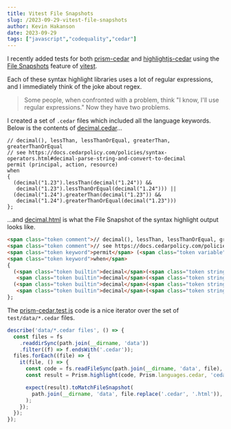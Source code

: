 ```yaml
---
title: Vitest File Snapshots
slug: /2023-09-29-vitest-file-snapshots
author: Kevin Hakanson
date: 2023-09-29
tags: ["javascript","codequality","cedar"]
---
```


I recently added tests for both [prism-cedar](https://github.com/cedar-policy/prism-cedar) and [highlightjs-cedar](https://github.com/cedar-policy/highlightjs-cedar) using the [File Snapshots](https://vitest.dev/guide/snapshot.html#file-snapshots) feature of [vitest](https://vitest.dev/).

Each of these syntax highlight libraries uses a lot of regular expressions, and I immediately think of the joke about regex.

> Some people, when confronted with a problem, think "I know, I'll use regular expressions." Now they have two problems.

I created a set of `.cedar` files which included all the language keywords.  Below is the contents of [decimal.cedar](https://github.com/cedar-policy/prism-cedar/blob/main/test/data/decimal.cedar)...

```cedar
// decimal(), lessThan, lessThanOrEqual, greaterThan, greaterThanOrEqual
// see https://docs.cedarpolicy.com/policies/syntax-operators.html#decimal-parse-string-and-convert-to-decimal
permit (principal, action, resource)
when
{
  (decimal("1.23").lessThan(decimal("1.24")) &&
   decimal("1.23").lessThanOrEqual(decimal("1.24"))) ||
  (decimal("1.24").greaterThan(decimal("1.23")) &&
   decimal("1.24").greaterThanOrEqual(decimal("1.23")))
};
```

...and [decimal.html](https://github.com/cedar-policy/prism-cedar/blob/main/test/data/decimal.html) is what the File Snapshot of the syntax highlight output looks like.

```html
<span class="token comment">// decimal(), lessThan, lessThanOrEqual, greaterThan, greaterThanOrEqual</span>
<span class="token comment">// see https://docs.cedarpolicy.com/policies/syntax-operators.html#decimal-parse-string-and-convert-to-decimal</span>
<span class="token keyword">permit</span> (<span class="token variable">principal</span>, <span class="token variable">action</span>, <span class="token variable">resource</span>)
<span class="token keyword">when</span>
{
  (<span class="token builtin">decimal</span>(<span class="token string">"1.23"</span>).<span class="token function">lessThan</span>(<span class="token builtin">decimal</span>(<span class="token string">"1.24"</span>)) <span class="token operator">&amp;&amp;</span>
   <span class="token builtin">decimal</span>(<span class="token string">"1.23"</span>).<span class="token function">lessThanOrEqual</span>(<span class="token builtin">decimal</span>(<span class="token string">"1.24"</span>))) <span class="token operator">||</span>
  (<span class="token builtin">decimal</span>(<span class="token string">"1.24"</span>).<span class="token function">greaterThan</span>(<span class="token builtin">decimal</span>(<span class="token string">"1.23"</span>)) <span class="token operator">&amp;&amp;</span>
   <span class="token builtin">decimal</span>(<span class="token string">"1.24"</span>).<span class="token function">greaterThanOrEqual</span>(<span class="token builtin">decimal</span>(<span class="token string">"1.23"</span>)))
};
```

The [prism-cedar.test.js](https://github.com/cedar-policy/prism-cedar/blob/main/test/prism-cedar.test.js) code is a nice iterator over the set of `test/data/*.cedar` files.

```javascript
describe('data/*.cedar files', () => {
  const files = fs
    .readdirSync(path.join(__dirname, 'data'))
    .filter((f) => f.endsWith('.cedar'));
  files.forEach((file) => {
    it(file, () => {
      const code = fs.readFileSync(path.join(__dirname, 'data', file), 'utf8');
      const result = Prism.highlight(code, Prism.languages.cedar, 'cedar');

      expect(result).toMatchFileSnapshot(
        path.join(__dirname, 'data', file.replace('.cedar', '.html')),
      );
    });
  });
});
```


